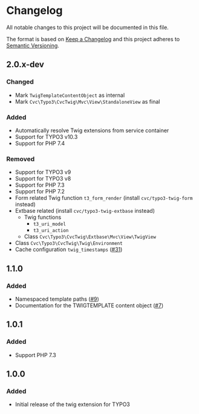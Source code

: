 # Changelog
All notable changes to this project will be documented in this file.

The format is based on [Keep a Changelog](http://keepachangelog.com/en/1.0.0/)
and this project adheres to [Semantic Versioning](http://semver.org/spec/v2.0.0.html).

## 2.0.x-dev

### Changed

* Mark `TwigTemplateContentObject` as internal
* Mark `Cvc\Typo3\CvcTwig\Mvc\View\StandaloneView` as final

### Added

* Automatically resolve Twig extensions from service container
* Support for TYPO3 v10.3
* Support for PHP 7.4

### Removed

* Support for TYPO3 v9
* Support for TYPO3 v8
* Support for PHP 7.3
* Support for PHP 7.2
* Form related Twig function `t3_form_render` (install `cvc/typo3-twig-form` instead)
* Extbase related (install `cvc/typo3-twig-extbase` instead)
    * Twig functions
        * `t3_uri_model`
        * `t3_uri_action`
    * Class `Cvc\Typo3\CvcTwig\Extbase\Mvc\View\TwigView`
* Class `Cvc\Typo3\CvcTwig\Twig\Environment`
* Cache configuration `twig_timestamps` ([#31](https://github.com/cvc-digital/typo3-twig/pull/31))

## 1.1.0

### Added

* Namespaced template paths ([#9](https://github.com/cvc-digital/typo3-twig/pull/9))
* Documentation for the TWIGTEMPLATE content object ([#7](https://github.com/cvc-digital/typo3-twig/pull/7))

## 1.0.1

### Added
* Support PHP 7.3

## 1.0.0

### Added
* Initial release of the twig extension for TYPO3
